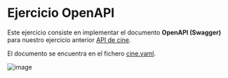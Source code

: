 # Ejercicio OpenAPI

Este ejercicio consiste en implementar el documento **OpenAPI (Swagger)** para nuestro ejercicio anterior [API de cine](https://github.com/KhalidCEU/ejercicioCineJson).

El documento se encuentra en el fichero [cine.yaml](/cine.yaml).

![image](https://github.com/user-attachments/assets/53b961ce-1d7f-4d36-9167-bcd506cfe798)
